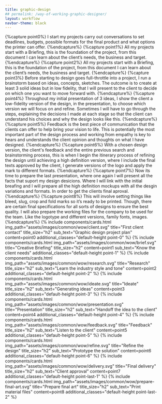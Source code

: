 ```yaml
---
title: graphic-design
## permalink: /way-of-working-graphic-designer/
layout: workflow
navbar-theme: black
---
```

{%capture point0%}
I start my projects carry out conversations to set deadlines, budgets, possible formats for the final product and what options the printer can offer.
{%endcapture%}
{%capture point1%}
All my projects start with a Briefing, this is the foundation of the project, from this document I can learn about the client’s needs, the business and target. 
{%endcapture%}
{%capture point2%}
All my projects start with a Briefing, this is the foundation of the project, from this document I can learn about the client’s needs, the business and target. 
{%endcapture%}
{%capture point3%}
Before starting to design goes full-throttle into a project, I run a brainstorm based on ideas, concepts, sketches. The outcome is to create at least 3 solid ideas but in low fidelity, that I will present to the client to decide on which one you want to move forward with.
{%endcapture%}
{%capture point4%}
Throughout my initial presentation of 3 ideas, I show the client a low-fidelity version of the design, in the presentation, to choose which version we will focus on and refine. Sometimes I will have to go through the steps, explaining the decisions I made at each stage so that the client can understand his choices and why the design looks like this.
{%endcapture%}
{%capture point5%}
Feedback is the best piece of communication that the clients can offer to help bring your vision to life. This is potentially the most important part of the design process and working from empathy is key to hears and understands the client opinion and thoughts on what I have designed.
{%endcapture%}
{%capture point6%}
With a chosen design version, the client's feedback and the entire previous search and brainstorming process, this is when I begin the itinerary process of refining the design until achieving a high definition version, where I include the final texts approved by the client, I generate versions of the logo and apply the mark to different formats.
{%endcapture%}
{%capture point7%}
Now its time to prepare the last presentation, where one again I will present all the facts that suport my design desicions. Where I will link with the initial breafing and I will prepare all the high definition mockups with all the desgin variations and formats. In order to get the clients final aproval.
{%endcapture%}
{%capture point8%}
This will involve setting things like bleed, slug, crop and fold marks so it’s ready to be printed. Though, there are certain final specifications for all sorts of designs to ensure the best quality.
I will also prepare the working files for the company to be used for the team. Like the logotype and different versions, family fonts, images.
{%endcapture%}
{%
include components/cards.html
img_path="assets/images/common/wow/client.svg"
title="First client contact"
title_size="h2"
sub_text="Graphic design project plan"
content=point0
additional_classes="default-height point-0"
%}
{%
include components/cards.html
img_path="assets/images/common/wow/brief.svg"
title="Creative Briefing"
title_size="h2"
content=point1
sub_text="Know the client needs"
additional_classes="default-height point-1"
%}
{%
include components/cards.html
img_path="assets/images/common/wow/research.svg"
title="Research"
title_size="h2"
sub_text="Learn the industry style and tone"
content=point2
additional_classes="default-height point-2"
%}
{%
include components/cards.html
img_path="assets/images/common/wow/ideate.svg"
title="Ideate"
title_size="h2"
sub_text="Generating ideas"
content=point3
additional_classes="default-height point-3"
%}
{%
include components/cards.html
img_path="assets/images/common/wow/presentation.svg"
title="Presentation"
title_size="h2"
sub_text="Handoff the idea to the client"
content=point4
additional_classes="default-height point-4"
%}
{%
include components/cards.html
img_path="assets/images/common/wow/feedback.svg"
title="Feedback"
title_size="h2"
sub_text="Listen to the client"
content=point5
additional_classes="default-height point-5"
%}
{%
include components/cards.html
img_path="assets/images/common/wow/refine.svg"
title="Refine the design"
title_size="h2"
sub_text="Prototype the solution"
content=point6
additional_classes="default-height point-6"
%}
{%
include components/cards.html
img_path="assets/images/common/wow/delivery.svg"
title="Final delivery"
title_size="h2"
sub_text="Client approval"
content=point7
additional_classes="default-height point-last-1"
%}
{%
include components/cards.html
img_path="assets/images/common/wow/prepare-final-art.svg"
title="Prepare final art"
title_size="h2"
sub_text="Print material files"
content=point8
additional_classes="default-height point-last-2"
%}
